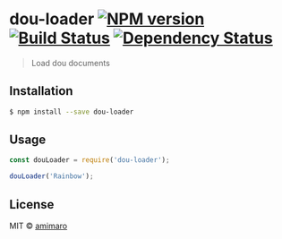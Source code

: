 # dou-loader [![NPM version][npm-image]][npm-url] [![Build Status][travis-image]][travis-url] [![Dependency Status][daviddm-image]][daviddm-url]
> Load dou documents

## Installation

```sh
$ npm install --save dou-loader
```

## Usage

```js
const douLoader = require('dou-loader');

douLoader('Rainbow');
```
## License

MIT © [amimaro]()


[npm-image]: https://badge.fury.io/js/dou-loader.svg
[npm-url]: https://npmjs.org/package/dou-loader
[travis-image]: https://travis-ci.org/amimaro/dou-loader.svg?branch=master
[travis-url]: https://travis-ci.org/amimaro/dou-loader
[daviddm-image]: https://david-dm.org/amimaro/dou-loader.svg?theme=shields.io
[daviddm-url]: https://david-dm.org/amimaro/dou-loader
